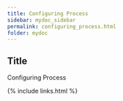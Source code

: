 ```yaml
---
title: Configuring Process
sidebar: mydoc_sidebar
permalink: configuring_process.html
folder: mydoc
---
```


## Title
Configuring Process


{% include links.html %}
